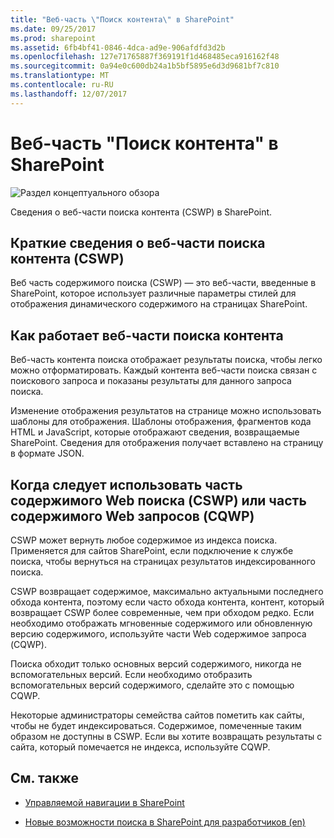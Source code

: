```yaml
---
title: "Веб-часть \"Поиск контента\" в SharePoint"
ms.date: 09/25/2017
ms.prod: sharepoint
ms.assetid: 6fb4bf41-0846-4dca-ad9e-906afdfd3d2b
ms.openlocfilehash: 127e71765887f369191f1d468485eca916162f48
ms.sourcegitcommit: 0a94e0c600db24a1b5bf5895e6d3d9681bf7c810
ms.translationtype: MT
ms.contentlocale: ru-RU
ms.lasthandoff: 12/07/2017
---
```

# <a name="content-search-web-part-in-sharepoint"></a>Веб-часть "Поиск контента" в SharePoint

  
    
    
![Раздел концептуального обзора](../images/mod_icon_badge_conoverview.png)
  
    
    

  
    
    

  
    
    
Сведения о веб-части поиска контента (CSWP) в SharePoint.
## <a name="introducing-the-content-search-web-part-cswp"></a>Краткие сведения о веб-части поиска контента (CSWP)
<a name="SP15_CSWP_IntroducingCSWP"> </a>

Веб часть содержимого поиска (CSWP) — это веб-части, введенные в SharePoint, которое использует различные параметры стилей для отображения динамического содержимого на страницах SharePoint.
  
    
    

## <a name="how-the-content-search-web-part-works"></a>Как работает веб-части поиска контента
<a name="SP15_CSWP_HowCSWPWorks"> </a>

Веб-часть контента поиска отображает результаты поиска, чтобы легко можно отформатировать. Каждый контента веб-части поиска связан с поискового запроса и показаны результаты для данного запроса поиска.
  
    
    
Изменение отображения результатов на странице можно использовать шаблоны для отображения. Шаблоны отображения, фрагментов кода HTML и JavaScript, которые отображают сведения, возвращаемые SharePoint. Сведения для отображения получает вставлено на страницу в формате JSON. 
  
    
    

## <a name="when-to-use-the-content-search-web-part-cswp-or-the-content-query-web-part-cqwp"></a>Когда следует использовать часть содержимого Web поиска (CSWP) или часть содержимого Web запросов (CQWP)
<a name="SP15_CSWP_WhenToUseCSWPorCQWP"> </a>

CSWP может вернуть любое содержимое из индекса поиска. Применяется для сайтов SharePoint, если подключение к службе поиска, чтобы вернуться на страницах результатов индексированного поиска. 
  
    
    
CSWP возвращает содержимое, максимально актуальными последнего обхода контента, поэтому если часто обхода контента, контент, который возвращает CSWP более современные, чем при обходом редко. Если необходимо отображать мгновенные содержимого или обновленную версию содержимого, используйте части Web содержимое запроса (CQWP).
  
    
    
Поиска обходит только основных версий содержимого, никогда не вспомогательных версий. Если необходимо отобразить вспомогательных версий содержимого, сделайте это с помощью CQWP.
  
    
    
Некоторые администраторы семейства сайтов пометить как сайты, чтобы не будет индексироваться. Содержимое, помеченные таким образом не доступны в CSWP. Если вы хотите возвращать результаты с сайта, который помечается не индекса, используйте CQWP.
  
    
    

## <a name="see-also"></a>См. также
<a name="SP15_CSWP_AdditionalResources"> </a>


-  [Управляемой навигации в SharePoint](managed-navigation-in-sharepoint.md)
    
  
-  [Новые возможности поиска в SharePoint для разработчиков (en)](what-s-new-in-sharepoint-search-for-developers.md)
    
  

